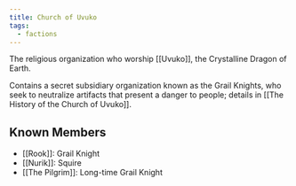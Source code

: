 ```yaml
---
title: Church of Uvuko
tags:
  - factions
---
```

The religious organization who worship [[Uvuko]], the Crystalline Dragon of Earth.

Contains a secret subsidiary organization known as the Grail Knights, who seek to neutralize artifacts that present a danger to people; details in [[The History of the Church of Uvuko]].

## Known Members

- [[Rook]]: Grail Knight
- [[Nurik]]: Squire
- [[The Pilgrim]]: Long-time Grail Knight